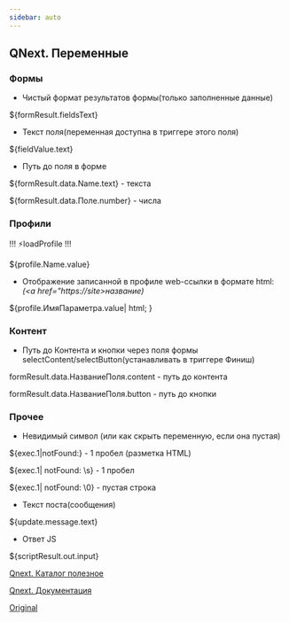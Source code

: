 ```yaml
---
sidebar: auto
---
```


## QNext. Переменные


### Формы
* Чистый формат результатов формы(только заполненные данные)

${formResult.fieldsText} 
* Текст поля(переменная доступна в триггере этого поля) 

${fieldValue.text}
* Путь до поля в форме

${formResult.data.Name.text} - текста 

${formResult.data.Поле.number} - числа 


### Профили 

!!! ⚡️loadProfile !!!

${profile.Name.value} 
* Отображение записанной в профиле web-ссылки в формате html:
 _(<a href="https://site>название</a>)_

${profile.ИмяПараметра.value| html; } 


### Контент
* Путь до Контента и кнопки через поля формы selectContent/selectButton(устанавливать в триггере Финиш)

formResult.data.НазваниеПоля.content - путь до контента

formResult.data.НазваниеПоля.button - путь до кнопки 




### Прочее
* Невидимый символ (или как скрыть переменную, если она пустая)

${exec.1|notFound:&#8288;} - 1 пробел (разметка HTML)

${exec.1| notFound: \s} - 1 пробел

${exec.1| notFound: \0} - пустая строка
* Текст поста(сообщения) 

${update.message.text}
* Ответ JS 

${scriptResult.out.input}



[Qnext. Каталог полезное](/docs-test/ph/admin/lifehack)

[Qnext. Документация](/docs-test/ph)



[Original](https://telegra.ph/QNext-admin-useful-variables-06-24)